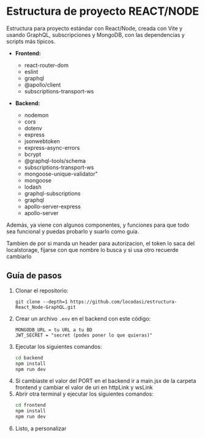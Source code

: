 # Estructura de proyecto REACT/NODE

Estructura para proyecto estándar con React/Node, creada con Vite y usando GraphQL, subscripciones y MongoDB, con las dependencias y scripts más típicos.

- **Frontend:**
  - react-router-dom
  - eslint
  - graphql
  - @apollo/client
  - subscriptions-transport-ws

- **Backend:**
  - nodemon
  - cors
  - dotenv
  - express
  - jsonwebtoken
  - express-async-errors
  - bcrypt
  - @graphql-tools/schema
  - subscriptions-transport-ws
  - mongoose-unique-validator"
  - mongoose
  - lodash
  - graphql-subscriptions
  - graphql
  - apollo-server-express
  - apollo-server

Además, ya viene con algunos componentes, y funciones para que todo sea funcional y puedas probarlo y suarlo como guia.

Tambien de por si manda un header para autorizacion, el token lo saca del localstorage, fijarse con que nombre lo busca y si usa otro recuerde cambiarlo

## Guía de pasos

1. Clonar el repositorio:
    ``` 
    git clone --depth=1 https://github.com/locodasi/estructura-React_Node-GraphQL.git 
    ```
2. Crear un archivo `.env` en el backend con este código:
    ```
    MONGODB_URL = tu URL a tu BD
    JWT_SECRET = "secret (podes poner lo que quieras)"
    ```
3. Ejecutar los siguientes comandos:
    ```bash
    cd backend
    npm install
    npm run dev
    ```
4. Si cambiaste el valor del PORT en el backend ir a main.jsx de la carpeta frontend y cambiar el valor de uri en httpLink y wsLink
5. Abrir otra terminal y ejecutar los siguientes comandos:
    ```bash
    cd frontend
    npm install
    npm run dev
    ```
6. Listo, a personalizar
